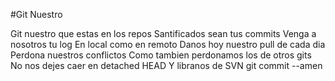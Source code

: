 #Git Nuestro

Git nuestro que estas en los repos
Santificados sean tus commits
Venga a nosotros tu log
En local como en remoto
Danos hoy nuestro pull de cada dia
Perdona nuestros conflictos
Como tambien perdonamos los de otros gits
No nos dejes caer en detached HEAD
Y libranos de SVN
git commit --amen

